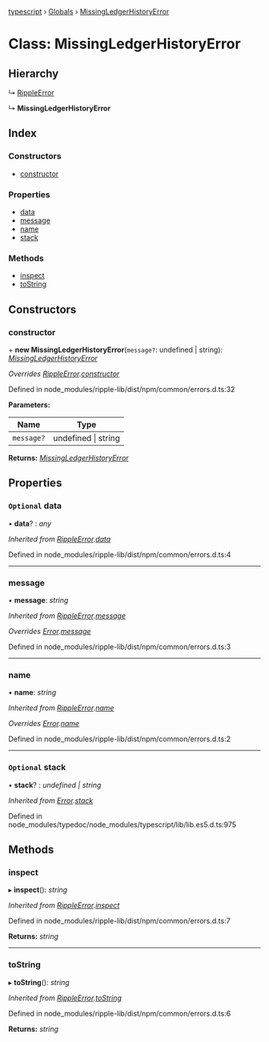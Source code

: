 [typescript](../README.md) › [Globals](../globals.md) › [MissingLedgerHistoryError](missingledgerhistoryerror.md)

# Class: MissingLedgerHistoryError

## Hierarchy

  ↳ [RippleError](rippleerror.md)

  ↳ **MissingLedgerHistoryError**

## Index

### Constructors

* [constructor](missingledgerhistoryerror.md#constructor)

### Properties

* [data](missingledgerhistoryerror.md#optional-data)
* [message](missingledgerhistoryerror.md#message)
* [name](missingledgerhistoryerror.md#name)
* [stack](missingledgerhistoryerror.md#optional-stack)

### Methods

* [inspect](missingledgerhistoryerror.md#inspect)
* [toString](missingledgerhistoryerror.md#tostring)

## Constructors

###  constructor

\+ **new MissingLedgerHistoryError**(`message?`: undefined | string): *[MissingLedgerHistoryError](missingledgerhistoryerror.md)*

*Overrides [RippleError](rippleerror.md).[constructor](rippleerror.md#constructor)*

Defined in node_modules/ripple-lib/dist/npm/common/errors.d.ts:32

**Parameters:**

Name | Type |
------ | ------ |
`message?` | undefined &#124; string |

**Returns:** *[MissingLedgerHistoryError](missingledgerhistoryerror.md)*

## Properties

### `Optional` data

• **data**? : *any*

*Inherited from [RippleError](rippleerror.md).[data](rippleerror.md#optional-data)*

Defined in node_modules/ripple-lib/dist/npm/common/errors.d.ts:4

___

###  message

• **message**: *string*

*Inherited from [RippleError](rippleerror.md).[message](rippleerror.md#message)*

*Overrides [Error](../interfaces/error.md).[message](../interfaces/error.md#message)*

Defined in node_modules/ripple-lib/dist/npm/common/errors.d.ts:3

___

###  name

• **name**: *string*

*Inherited from [RippleError](rippleerror.md).[name](rippleerror.md#name)*

*Overrides [Error](../interfaces/error.md).[name](../interfaces/error.md#name)*

Defined in node_modules/ripple-lib/dist/npm/common/errors.d.ts:2

___

### `Optional` stack

• **stack**? : *undefined | string*

*Inherited from [Error](../interfaces/error.md).[stack](../interfaces/error.md#optional-stack)*

Defined in node_modules/typedoc/node_modules/typescript/lib/lib.es5.d.ts:975

## Methods

###  inspect

▸ **inspect**(): *string*

*Inherited from [RippleError](rippleerror.md).[inspect](rippleerror.md#inspect)*

Defined in node_modules/ripple-lib/dist/npm/common/errors.d.ts:7

**Returns:** *string*

___

###  toString

▸ **toString**(): *string*

*Inherited from [RippleError](rippleerror.md).[toString](rippleerror.md#tostring)*

Defined in node_modules/ripple-lib/dist/npm/common/errors.d.ts:6

**Returns:** *string*

